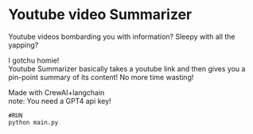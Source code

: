 # Youtube video Summarizer

Youtube videos bombarding you with information? Sleepy with all the yapping?<br>

I gotchu homie! <br>
Youtube Summarizer basically takes a youtube link and then gives you a pin-point summary of its content! No more time wasting!<br>

Made with CrewAI+langchain<br>
note: You need a GPT4 api key!
```
#RUN
python main.py
```
